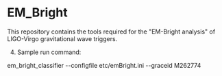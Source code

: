 # EM_Bright
This repository contains the tools required for the "EM-Bright analysis" of LIGO-Virgo gravitational wave triggers. 


4. Sample run command:

em_bright_classifier --configfile etc/emBright.ini --graceid M262774


